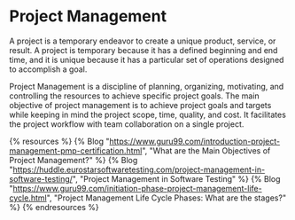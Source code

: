 # Project Management

A project is a temporary endeavor to create a unique product, service, or result. A project is temporary because it has a defined beginning and end time, and it is unique because it has a particular set of operations designed to accomplish a goal.

Project Management is a discipline of planning, organizing, motivating, and controlling the resources to achieve specific project goals. The main objective of project management is to achieve project goals and targets while keeping in mind the project scope, time, quality, and cost. It facilitates the project workflow with team collaboration on a single project.

{% resources %}
  {% Blog "https://www.guru99.com/introduction-project-management-pmp-certification.html", "What are the Main Objectives of Project Management?" %}
  {% Blog "https://huddle.eurostarsoftwaretesting.com/project-management-in-software-testing/", "Project Management in Software Testing" %}
  {% Blog "https://www.guru99.com/initiation-phase-project-management-life-cycle.html", "Project Management Life Cycle Phases: What are the stages?" %}
{% endresources %}